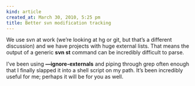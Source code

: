```yaml
---
kind: article
created_at: March 30, 2010, 5:25 pm
title: Better svn modification tracking
---
```


<div><p>We use svn at work (we&#8217;re looking at hg or git, but that&#8217;s a different discussion) and we have projects with huge external lists. That means the output of a generic <strong>svn st</strong> command can be incredibly difficult to parse.</p>
<p>I&#8217;ve been using <strong>&#8212;ignore-externals</strong> and piping through grep often enough that I finally slapped it into a shell script on my path. It&#8217;s been incredibly useful for me; perhaps it will be for you as well.</p>
<script src="http://gist.github.com/349610.js?file=find-mods"></script></div>